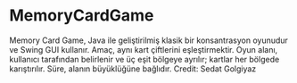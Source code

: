 # MemoryCardGame
Memory Card Game, Java ile geliştirilmiş klasik bir konsantrasyon oyunudur ve Swing GUI kullanır. Amaç, aynı kart çiftlerini eşleştirmektir. Oyun alanı, kullanıcı tarafından belirlenir ve üç eşit bölgeye ayrılır; kartlar her bölgede karıştırılır. Süre, alanın büyüklüğüne bağlıdır.  Credit: Sedat Golgiyaz
